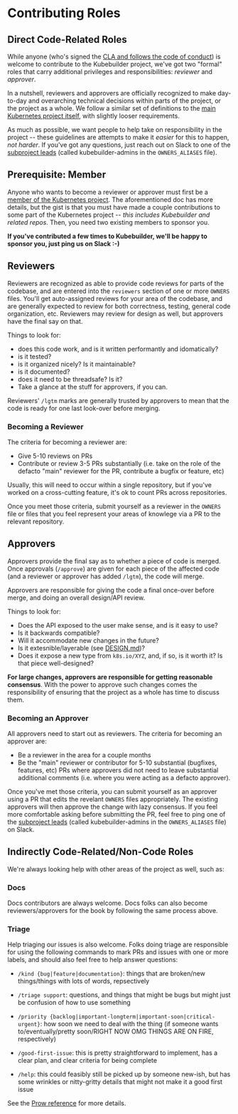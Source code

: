 Contributing Roles
==================

## Direct Code-Related Roles

While anyone (who's signed the [CLA and follows the code of
conduct](../CONTRIBUTING.md)) is welcome to contribute to the Kubebuilder
project, we've got two "formal" roles that carry additional privileges and
responsibilities: *reviewer* and *approver*.

In a nutshell, reviewers and approvers are officially recognized to make
day-to-day and overarching technical decisions within parts of the
project, or the project as a whole.  We follow a similar set of
definitions to the [main Kubernetes project itself][kube-ladder], with
slightly looser requirements.

As much as possible, we want people to help take on responsibility in the
project -- these guidelines are attempts to make it *easier* for this to
happen, *not harder*.  If you've got any questions, just reach out on
Slack to one of the [subproject leads][kb-leads] (called
kubebuilder-admins in the `OWNERS_ALIASES` file).

## Prerequisite: Member

Anyone who wants to become a reviewer or approver must first be a [member
of the Kubernetes project][kube-member].  The aforementioned doc has more
details, but the gist is that you must have made a couple contributions to
some part of the Kubernetes project -- *this includes Kubebuilder and
related repos*.  Then, you need two existing members to sponsor you.

**If you've contributed a few times to Kubebuilder, we'll be happy to
sponsor you, just ping us on Slack :-)**

## Reviewers

Reviewers are recognized as able to provide code reviews for parts of the
codebase, and are entered into the `reviewers` section of one or more
`OWNERS` files.  You'll get auto-assigned reviews for your area of the
codebase, and are generally expected to review for both correctness,
testing, general code organization, etc.  Reviewers may review for design
as well, but approvers have the final say on that.

Things to look for:

- does this code work, and is it written performantly and idomatically?
- is it tested?
- is it organized nicely?  Is it maintainable?
- is it documented?
- does it need to be threadsafe?  Is it?
- Take a glance at the stuff for approvers, if you can.

Reviewers' `/lgtm` marks are generally trusted by approvers to mean that
the code is ready for one last look-over before merging.

### Becoming a Reviewer

The criteria for becoming a reviewer are:

- Give 5-10 reviews on PRs
- Contribute or review 3-5 PRs substantially (i.e. take on the role of the
  defacto "main" reviewer for the PR, contribute a bugfix or feature, etc)

Usually, this will need to occur within a single repository, but if you've
worked on a cross-cutting feature, it's ok to count PRs across
repositories.

Once you meet those criteria, submit yourself as a reviewer in the
`OWNERS` file or files that you feel represent your areas of knowlege via
a PR to the relevant repository.

## Approvers

Approvers provide the final say as to whether a piece of code is merged.
Once approvals (`/approve`) are given for each piece of the affected code
(and a reviewer or approver has added `/lgtm`), the code will merge.

Approvers are responsible for giving the code a final once-over before
merge, and doing an overall design/API review.

Things to look for:

- Does the API exposed to the user make sense, and is it easy to use?
- Is it backwards compatible?
- Will it accommodate new changes in the future?
- Is it extesnible/layerable (see [DESIGN.md](../DESIGN.md))?
- Does it expose a new type from `k8s.io/XYZ`, and, if so, is it worth it?
  Is that piece well-designed?

**For large changes, approvers are responsible for getting reasonable
consensus**.  With the power to approve such changes comes the
responsibility of ensuring that the project as a whole has time to discuss
them.

### Becoming an Approver

All approvers need to start out as reviewers.  The criteria for becoming
an approver are:

- Be a reviewer in the area for a couple months
- Be the "main" reviewer or contributor for 5-10 substantial (bugfixes,
  features, etc) PRs where approvers did not need to leave substantial
  additional comments (i.e. where you were acting as a defacto approver).

Once you've met those criteria, you can submit yourself as an approver
using a PR that edits the revelant `OWNERS` files appropriately.  The
existing approvers will then approve the change with lazy consensus.  If
you feel more comfortable asking before submitting the PR, feel free to
ping one of the [subproject leads][kb-leads] (called kubebuilder-admins in
the `OWNERS_ALIASES` file) on Slack.

## Indirectly Code-Related/Non-Code Roles

We're always looking help with other areas of the project as well, such
as:

### Docs

Docs contributors are always welcome.  Docs folks can also become
reviewers/approvers for the book by following the same process above.

### Triage

Help triaging our issues is also welcome.  Folks doing triage are
responsible for using the following commands to mark PRs and issues with
one or more labels, and should also feel free to help answer questions:

- `/kind {bug|feature|documentation}`: things that are broken/new
  things/things with lots of words, repsectively

- `/triage support`: questions, and things that might be bugs but might
  just be confusion of how to use something

- `/priority {backlog|important-longterm|important-soon|critical-urgent}`:
  how soon we need to deal with the thing (if someone wants
  to/eventually/pretty soon/RIGHT NOW OMG THINGS ARE ON FIRE,
  respectively)

- `/good-first-issue`: this is pretty straightforward to implement, has
  a clear plan, and clear criteria for being complete

- `/help`: this could feasibly still be picked up by someone new-ish, but
  has some wrinkles or nitty-gritty details that might not make it a good
  first issue

See the [Prow reference](https://prow.k8s.io/command-help) for more
details.

[kube-ladder]: https://github.com/kubernetes/community/blob/master/community-membership.md "Kubernetes Community Membership"

[kube-member]: https://github.com/kubernetes/community/blob/master/community-membership.md#member "Kubernetes Project Member"

[kb-leads]: ../OWNERS_ALIASES "Root OWNERS file -- kubebuilder-admins"
